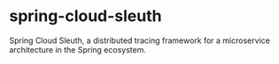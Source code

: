 # spring-cloud-sleuth
Spring Cloud Sleuth, a distributed tracing framework for a microservice architecture in the Spring ecosystem.
